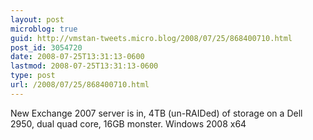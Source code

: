 ```yaml
---
layout: post
microblog: true
guid: http://vmstan-tweets.micro.blog/2008/07/25/868400710.html
post_id: 3054720
date: 2008-07-25T13:31:13-0600
lastmod: 2008-07-25T13:31:13-0600
type: post
url: /2008/07/25/868400710.html
---
```

New Exchange 2007 server is in, 4TB (un-RAIDed) of storage on a Dell 2950, dual quad core, 16GB monster. Windows 2008 x64
